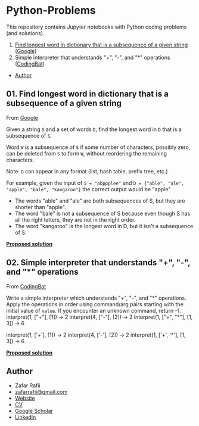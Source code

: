 # Python-Problems
This repository contains Jupyter notebooks with Python coding problems (and solutions).

1. [Find longest word in dictionary that is a subsequence of a given string](#find-longest-word-in-dictionary-that-is-a-subsequence-of-a-given-string) ([Google](https://techdevguide.withgoogle.com/paths/foundational/find-longest-word-in-dictionary-that-subsequence-of-given-string/#code-challenge))
2. Simple interpreter that understands "+", "-", and "\*" operations ([CodingBat](https://codingbat.com/prob/p234011))
- [Author](#author)


## 01. Find longest word in dictionary that is a subsequence of a given string

From [Google](https://techdevguide.withgoogle.com/paths/foundational/find-longest-word-in-dictionary-that-subsequence-of-given-string/#code-challenge)

 Given a string ``S`` and a set of words ``D``, find the longest word in ``D`` that is a subsequence of ``S``.

Word ``W`` is a subsequence of ``S`` if some number of characters, possibly zero, can be deleted from ``S`` to form ``W``, without reordering the remaining characters.

Note: ``D`` can appear in any format (list, hash table, prefix tree, etc.)

For example, given the input of ``S = "abppplee"`` and ``D = {"able", "ale", "apple", "bale", "kangaroo"}`` the correct output would be "apple"

- The words "able" and "ale" are both subsequences of S, but they are shorter than "apple".
- The word "bale" is not a subsequence of S because even though S has all the right letters, they are not in the right order.
- The word "kangaroo" is the longest word in D, but it isn't a subsequence of S.

**[Proposed solution](https://nbviewer.jupyter.org/github/zafarrafii/Python-Problems/blob/master/Problem%2001.ipynb)**


## 02. Simple interpreter that understands "+", "-", and "\*" operations

From [CodingBat](https://codingbat.com/prob/p234011)

Write a simple interpreter which understands "+", "-", and "\*" operations. Apply the operations in order using command/arg pairs starting with the initial value of `value`. If you encounter an unknown command, return -1. interpret(1, ["+"], [1]) → 2 interpret(4, ["-"], [2]) → 2 interpret(1, ["+", "*"], [1, 3]) → 6


interpret(1, ['+'], [1]) → 2
interpret(4, ['-'], [2]) → 2
interpret(1, ['+', '\*'], [1, 3]) → 6

**[Proposed solution](https://nbviewer.jupyter.org/github/zafarrafii/Python-Problems/blob/master/Problem%2002.ipynb)**


## Author

- Zafar Rafii
- zafarrafii@gmail.com
- [Website](http://zafarrafii.com/)
- [CV](http://zafarrafii.com/Zafar%20Rafii%20-%20C.V..pdf)
- [Google Scholar](https://scholar.google.com/citations?user=8wbS2EsAAAAJ&hl=en)
- [LinkedIn](https://www.linkedin.com/in/zafarrafii/)

